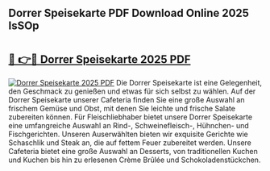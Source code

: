## Dorrer Speisekarte PDF Download Online 2025 IsSOp

# <h2><a href="http://gccxnvj.nevu.top/?p=Dorrer+Speisekarte">🔗 👉🔴 Dorrer Speisekarte 2025 PDF</a></h2>

[![Dorrer Speisekarte 2025 PDF](https://i.imgur.com/dBaPXMq.png)](http://gccxnvj.nevu.top/?p=Dorrer+Speisekarte)
Die Dorrer Speisekarte ist eine Gelegenheit, den Geschmack zu genießen und etwas für sich selbst zu wählen. Auf der Dorrer Speisekarte unserer Cafeteria finden Sie eine große Auswahl an frischem Gemüse und Obst, mit denen Sie leichte und frische Salate zubereiten können. Für Fleischliebhaber bietet unsere Dorrer Speisekarte eine umfangreiche Auswahl an Rind-, Schweinefleisch-, Hühnchen- und Fischgerichten. Unseren Auserwählten bieten wir exquisite Gerichte wie Schaschlik und Steak an, die auf fettem Feuer zubereitet werden. Unsere Cafeteria bietet eine große Auswahl an Desserts, von traditionellen Kuchen und Kuchen bis hin zu erlesenen Crème Brûlée und Schokoladenstückchen.
